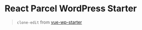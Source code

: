 # React Parcel WordPress Starter

> `clone-edit` from [vue-wp-starter](https://github.com/tareq1988/vue-wp-starter)
